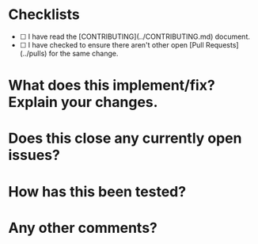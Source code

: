 <!-- プルリクエストのタイトルと以下の記述項目は、日本語で書いても良いです -->

# Checklists
<!-- PR作成時にチェックボックスにチェックを入れてください -->

- [ ] <!-- コントリビューティングガイドラインを読みました--> I have read the [CONTRIBUTING](../CONTRIBUTING.md) document.
- [ ] <!-- 同じ変更を要求するオープンなPRが無いことを確認しました --> I have checked to ensure there aren't other open [Pull Requests](../pulls) for the same change.

# What does this implement/fix? Explain your changes.
<!-- このPRはどんな機能改善/修正ですか？ -->


# Does this close any currently open issues?
<!-- このPRはオープンになっているissueをクローズしますか？ -->


# How has this been tested?
<!-- このPRはどのようにテストしましたか？ -->


# Any other comments?
<!-- その他コメントはありますか？ -->
